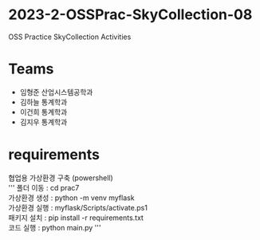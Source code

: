 # 2023-2-OSSPrac-SkyCollection-08
OSS Practice SkyCollection Activities

# Teams
- 임형준 산업시스템공학과
- 김하늘 통계학과
- 이건희 통계학과
- 김지우 통계학과

# requirements
협업용 가상환경 구축 (powershell)<br>
'''
폴더 이동     : cd prac7<br>
가상환경 생성 : python -m venv myflask<br>
가상환경 실행 : myflask/Scripts/activate.ps1<br>
패키지 설치   : pip install -r requirements.txt<br>
코드 실행     : python main.py
'''
